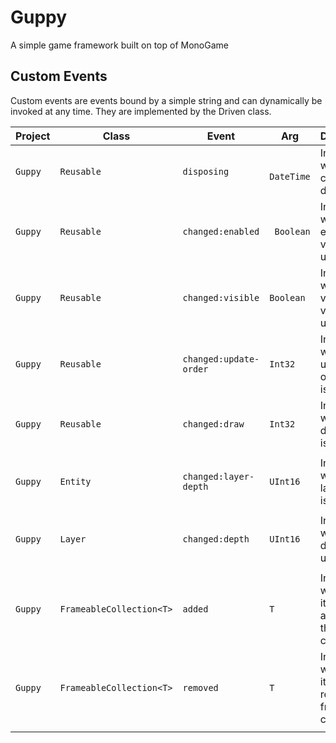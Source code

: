 # Guppy
A simple game framework built on top of MonoGame


## Custom Events
Custom events are events bound by a simple string and can dynamically be invoked at any time. They are implemented by the Driven class.

| Project | Class | Event | Arg | Description |
| ------- | ----- | ----- | --------- | ----------- |
| `Guppy` | `Reusable` | `disposing` |` DateTime` | Invoked when the child is disposed. |
| `Guppy` | `Reusable` | `changed:enabled` |` Boolean` | Invoked when the enabled value is updated. |
| `Guppy` | `Reusable` | `changed:visible` | `Boolean` | Invoked when the visible value is updated. |
| `Guppy` | `Reusable` | `changed:update-order` | `Int32` | Invoked when the update order value is changed. |
| `Guppy` | `Reusable` | `changed:draw` | `Int32` | Invoked when the draw value is updated. |
| | | | |
| `Guppy` | `Entity` | `changed:layer-depth` | `UInt16` | Invoked when the layer depth is updated. |
| | | | |
| `Guppy` | `Layer` | `changed:depth` | `UInt16` | Invoked when the depth is updated. |
| | | | |
| `Guppy` | `FrameableCollection<T>` | `added` | `T` | Invoked when an item is added to the collection. |
| `Guppy` | `FrameableCollection<T>` | `removed` | `T` | Invoked when an item is removed from the collection. |
| | | | |
